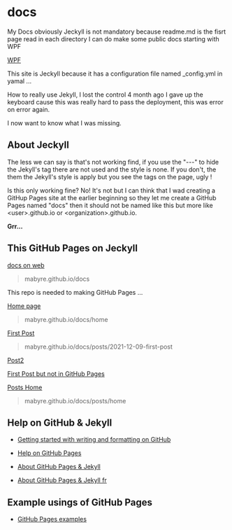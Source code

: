 # docs

My Docs obviously Jeckyll is not mandatory because readme.md is the fisrt page read in each directory I can do make some public docs starting with WPF

[WPF](https://mabyre.github.io/docs/wpf/)

This site is Jeckyll because it has a configuration file named _config.yml in yamal ...

How to really use Jekyll, I lost the control 4 month ago I gave up the keyboard cause this was really hard to pass the deployment, this was error on error again.

I now want to know what I was missing.

## About Jeckyll

The less we can say is that's not working find, if you use the "---" to hide the Jekyll's tag there are not used and the style is none. If you don't, the them the Jekyll's style is apply but you see the tags on the page, ugly !

Is this only working fine? No! It's not but I can think that I wad creating a GitHup Pages site at the earlier beginning so they let me create a GitHub Pages named "docs" then it should not be named like this but more like <user\>.github.io or <organization\>.github.io.

**Grr...**

## This GitHub Pages on Jeckyll

[docs on web](https://mabyre.github.io/docs)

> mabyre.github.io/docs

This repo is needed to making GitHub Pages ...

[Home page](https://mabyre.github.io/docs/home)

> mabyre.github.io/docs/home

[First Post](https://mabyre.github.io/docs/posts/2021-12-09-first-post)

> mabyre.github.io/docs/posts/2021-12-09-first-post

[Post2](https://mabyre.github.io/docs/posts/2022-07-21-post2)

[First Post but not in GitHub Pages](https://github.com/mabyre/docs/blob/fe1b0c1edac821adf740c823f23428e27741b96d/posts/2021-12-09-first-post.md)

[Posts Home](https://mabyre.github.io/docs/posts/home)

> mabyre.github.io/docs/posts/home

## Help on GitHub & Jekyll

* [Getting started with writing and formatting on GitHub](https://docs.github.com/en/get-started/writing-on-github/getting-started-with-writing-and-formatting-on-github)

* [Help on GitHub Pages](https://docs.github.com/en/pages)

* [About GitHub Pages & Jekyll](https://docs.github.com/en/pages/setting-up-a-github-pages-site-with-jekyll/about-github-pages-and-jekyll)

* [About GitHub Pages & Jekyll fr](https://docs.github.com/fr/pages/setting-up-a-github-pages-site-with-jekyll)

## Example usings of GitHub Pages

* [GitHub Pages examples](https://github.com/collections/github-pages-examples)

